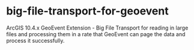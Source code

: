 # big-file-transport-for-geoevent
ArcGIS 10.4.x GeoEvent Extension - Big File Transport for reading in large files and processing them in a rate that GeoEvent can page the data and process it successfully.
